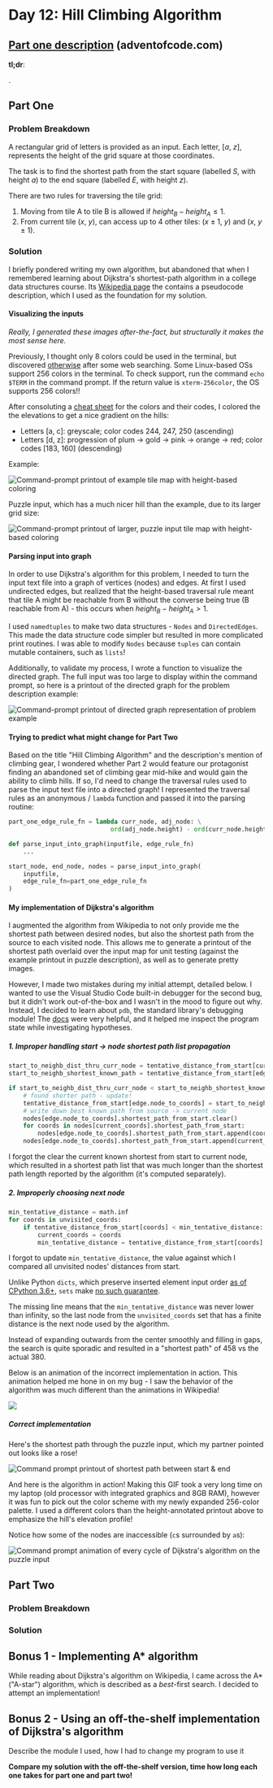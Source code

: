 # Day 12: Hill Climbing Algorithm

## [Part one description](https://adventofcode.com/2022/day/12) (adventofcode.com)

**tl;dr**:

.


## Part One

### Problem Breakdown

A rectangular grid of letters is provided as an input.  Each letter, [*a*, *z*], represents the height of the grid square at those coordinates.

The task is to find the shortest path from the start square (labelled *S*, with height *a*) to the end square (labelled *E*, with height *z*).

There are two rules for traversing the tile grid:
1. Moving from tile A to tile B is allowed if $height_{B} - height_{A} \leq 1$.
2. From current tile (*x*, *y*), can access up to 4 other tiles: (*x* $\pm$ 1, *y*) and (*x*, *y* $\pm$ 1).


### Solution

I briefly pondered writing my own algorithm, but abandoned that when I remembered learning about Dijkstra's shortest-path algorithm in a college data structures course.  Its [Wikipedia page](https://en.wikipedia.org/wiki/Dijkstra%27s_algorithm) the contains a pseudocode description, which I used as the foundation for my solution.

#### Visualizing the inputs

*Really, I generated these images after-the-fact, but structurally it makes the most sense here.*

Previously, I thought only 8 colors could be used in the terminal, but discovered [otherwise](https://stackabuse.com/how-to-print-colored-text-in-python/#256colorsinrawpython) after some web searching.  Some Linux-based OSs support 256 colors in the terminal.  To check support, run the command  `echo $TERM` in the command prompt.  If the return value is `xterm-256color`, the OS supports 256 colors!!

After consoluting a [cheat sheet](https://www.ditig.com/256-colors-cheat-sheet) for the colors and their codes, I colored the the elevations to get a nice gradient on the hills:
- Letters [a, c]: greyscale; color codes 244, 247, 250 (ascending)
- Letters [d, z]: progression of plum -> gold -> pink -> orange -> red; color codes [183, 160] (descending)

Example:

![Command-prompt printout of example tile map with height-based coloring](../media/day12/example_heightheatmap.png)

Puzzle input, which has a much nicer hill than the example, due to its larger grid size:

![Command-prompt printout of larger, puzzle input tile map with height-based coloring](../media/day12/input_heightheatmap.png)

#### Parsing input into graph

In order to use Dijkstra's algorithm for this problem, I needed to turn the input text file into a graph of vertices (nodes) and edges.  At first I used undirected edges, but realized that the height-based traversal rule meant that tile A might be reachable from B without the converse being true (B reachable from A) - this occurs when $height_{B} - height_{A} > 1$.

I used `namedtuples` to make two data structures - `Nodes` and `DirectedEdges`.  This made the data structure code simpler but resulted in more complicated print routines.  I was able to modify `Nodes` because `tuples` can contain mutable containers, such as `lists`!

Additionally, to validate my process, I wrote a function to visualize the directed graph.  The full input was too large to display within the command prompt, so here is a printout of the directed graph for the problem description example:

![Command-prompt printout of directed graph representation of problem example](../media/day12/example_directed_graph.png)

#### Trying to predict what might change for Part Two

Based on the title "Hill Climbing Algorithm" and the description's mention of climbing gear, I wondered whether Part 2 would feature our protagonist finding an abandoned set of climbing gear mid-hike and would gain the ability to climb hills.  If so, I'd need to change the traversal rules used to parse the input text file into a directed graph!  I represented the traversal rules as an anonymous / `lambda` function and passed it into the parsing routine:

```python
part_one_edge_rule_fn = lambda curr_node, adj_node: \
                            ord(adj_node.height) - ord(curr_node.height) <= 1

def parse_input_into_graph(inputfile, edge_rule_fn)
    ...

start_node, end_node, nodes = parse_input_into_graph(
    inputfile,
    edge_rule_fn=part_one_edge_rule_fn
)
```
#### My implementation of Dijkstra's algorithm

I augmented the algorithm from Wikipedia to not only provide me the shortest path between desired nodes, but also the shortest path from the source to each visited node.  This allows me to generate a printout of the shortest path overlaid over the input map for unit testing (against the example printout in puzzle description), as well as to generate pretty images.

However, I made two mistakes during my initial attempt, detailed below.  I wanted to use the Visual Studio Code built-in debugger for the second bug, but it didn't work out-of-the-box and I wasn't in the mood to figure out why.  Instead, I decided to learn about `pdb`, the standard library's debugging module!  The [docs](https://docs.python.org/3/library/pdb.html) were very helpful, and it helped me inspect the program state while investigating hypotheses.

##### 1. Improper handling start -> node shortest path list propagation

```python
start_to_neighb_dist_thru_curr_node = tentative_distance_from_start[current_coords] + edge.weight
start_to_neighb_shortest_known_path = tentative_distance_from_start[edge.node_to_coords]

if start_to_neighb_dist_thru_curr_node < start_to_neighb_shortest_known_path:
    # found shorter path - update!
    tentative_distance_from_start[edge.node_to_coords] = start_to_neighb_dist_thru_curr_node
    # write down best known path from source -> current node
    nodes[edge.node_to_coords].shortest_path_from_start.clear()         #  <--- THIS LINE WAS MISSING!
    for coords in nodes[current_coords].shortest_path_from_start:
        nodes[edge.node_to_coords].shortest_path_from_start.append(coords)
    nodes[edge.node_to_coords].shortest_path_from_start.append(current_coords)
```

I forgot the clear the current known shortest from start to current node, which resulted in a shortest path list that was much longer than the shortest path length reported by the algorithm (it's computed separately).

##### 2. Improperly choosing next node

```python
min_tentative_distance = math.inf
for coords in unvisited_coords:
    if tentative_distance_from_start[coords] < min_tentative_distance:
        current_coords = coords
        min_tentative_distance = tentative_distance_from_start[coords]  #  <--- THIS LINE WAS MISSING!
```

I forgot to update `min_tentative_distance`, the value against which I compared all unvisited nodes' distances from start.

Unlike Python `dicts`, which preserve inserted element input order [as of CPython 3.6+](https://stackoverflow.com/a/39980744), `sets` make [no such guarantee](https://stackoverflow.com/a/61467874).

The missing line means that the `min_tentative_distance` was never lower than infinity, so the last node from the `unvisited_coords` set that has a finite distance is the next node used by the algorithm.

Instead of expanding outwards from the center smoothly and filling in gaps, the search is quite sporadic and resulted in a "shortest path" of 458 vs the actual 380.

Below is an animation of the incorrect implementation in action.  This animation helped me hone in on my bug - I saw the behavior of the algorithm was much different than the animations in Wikipedia!

![](../media/day12/dijkstra_bad_cropped.gif)

##### Correct implementation

Here's the shortest path through the puzzle input, which my partner pointed out looks like a rose!

![Command prompt printout of shortest path between start & end](../media/day12/input_shortestpath.png)

And here is the algorithm in action!  Making this GIF took a very long time on my laptop (old processor with integrated graphics and 8GB RAM), however it was fun to pick out the color scheme with my newly expanded 256-color palette.  I used a different colors than the height-annotated printout above to emphasize the hill's elevation profile!

Notice how some of the nodes are inaccessible (`c`s surrounded by `a`s):

![Command prompt animation of every cycle of Dijkstra's algorithm on the puzzle input](../media/day12/dijkstra_good.gif)



## Part Two


### Problem Breakdown


### Solution


## Bonus 1 - Implementing A* algorithm

While reading about Dijkstra's algorithm on Wikipedia, I came across the A* ("A-star") algorithm, which is described as a *best*-first search.  I decided to attempt an implementation!

## Bonus 2 - Using an off-the-shelf implementation of Dijkstra's algorithm

Describe the module I used, how I had to change my program to use it

**Compare my solution with the off-the-shelf version, time how long each one takes for part one and part two!**



